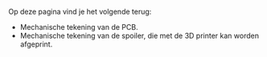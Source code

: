 Op deze pagina vind je het volgende terug:

- Mechanische tekening van de PCB.
- Mechanische tekening van de spoiler, die met de 3D printer kan worden afgeprint.
